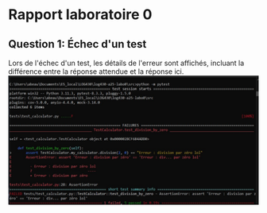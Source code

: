 # Rapport laboratoire 0

## Question 1: Échec d'un test
Lors de l'échec d'un test, les détails de l'erreur sont affichés, incluant la différence entre la réponse attendue
et la réponse ici.
![Screenshot de l'échec](echec-pytest.jpg)


